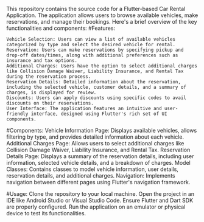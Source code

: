 This repository contains the source code for a Flutter-based Car Rental Application. The application allows users to browse available vehicles, make reservations, and manage their bookings. Here's a brief overview of the key functionalities and components:
#Features:

    Vehicle Selection: Users can view a list of available vehicles categorized by type and select the desired vehicle for rental.
    Reservation: Users can make reservations by specifying pickup and drop-off dates/times, along with additional preferences such as insurance and tax options.
    Additional Charges: Users have the option to select additional charges like Collision Damage Waiver, Liability Insurance, and Rental Tax during the reservation process.
    Reservation Details: Detailed information about the reservation, including the selected vehicle, customer details, and a summary of charges, is displayed for review.
    Discounts: Users can apply discounts using specific codes to avail discounts on their reservations.
    User Interface: The application features an intuitive and user-friendly interface, designed using Flutter's rich set of UI components.

#Components:
    Vehicle Information Page: Displays available vehicles, allows filtering by type, and provides detailed information about each vehicle.
    Additional Charges Page: Allows users to select additional charges like Collision Damage Waiver, Liability Insurance, and Rental Tax.
    Reservation Details Page: Displays a summary of the reservation details, including user information, selected vehicle details, and a breakdown of charges.
    Model Classes: Contains classes to model vehicle information, user details, reservation details, and additional charges.
    Navigation: Implements navigation between different pages using Flutter's navigation framework.

#Usage:
    Clone the repository to your local machine.
    Open the project in an IDE like Android Studio or Visual Studio Code.
    Ensure Flutter and Dart SDK are properly configured.
    Run the application on an emulator or physical device to test its functionalities.
